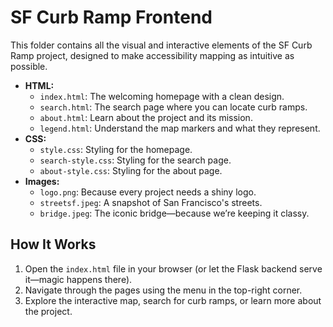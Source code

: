 # SF Curb Ramp Frontend
This folder contains all the visual and interactive elements of the SF Curb Ramp project, designed to make accessibility mapping as intuitive as possible.

- **HTML:** 
  - `index.html`: The welcoming homepage with a clean design.
  - `search.html`: The search page where you can locate curb ramps.
  - `about.html`: Learn about the project and its mission.
  - `legend.html`: Understand the map markers and what they represent.
- **CSS:**
  - `style.css`: Styling for the homepage.
  - `search-style.css`: Styling for the search page.
  - `about-style.css`: Styling for the about page.
- **Images:**
  - `logo.png`: Because every project needs a shiny logo.
  - `streetsf.jpeg`: A snapshot of San Francisco's streets.
  - `bridge.jpeg`: The iconic bridge—because we’re keeping it classy.

## How It Works
1. Open the `index.html` file in your browser (or let the Flask backend serve it—magic happens there).
2. Navigate through the pages using the menu in the top-right corner.
3. Explore the interactive map, search for curb ramps, or learn more about the project.

